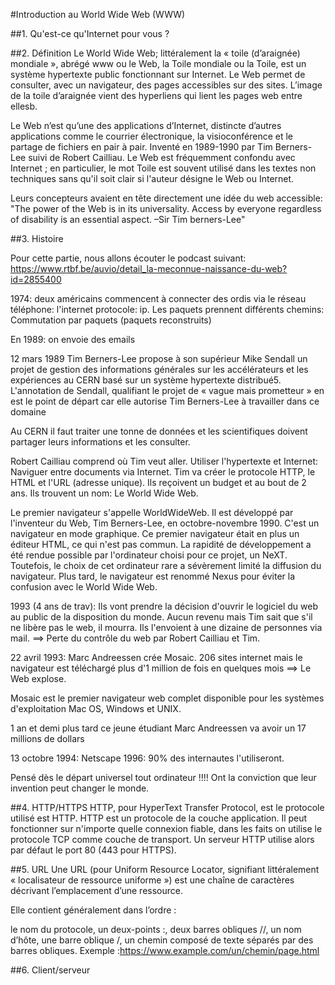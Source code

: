 #Introduction au World Wide Web (WWW)

##1. Qu'est-ce qu'Internet pour vous ?

##2. Définition
Le World Wide Web; littéralement la « toile (d’araignée) mondiale », abrégé www ou le Web, la Toile mondiale ou la Toile, est un système hypertexte public fonctionnant sur Internet. Le Web permet de consulter, avec un navigateur, des pages accessibles sur des sites. L’image de la toile d’araignée vient des hyperliens qui lient les pages web entre ellesb.

Le Web n’est qu’une des applications d’Internet, distincte d’autres applications comme le courrier électronique, la visioconférence et le partage de fichiers en pair à pair. Inventé en 1989-1990 par Tim Berners-Lee suivi de Robert Cailliau. Le Web est fréquemment confondu avec Internet ; en particulier, le mot Toile est souvent utilisé dans les textes non techniques sans qu'il soit clair si l'auteur désigne le Web ou Internet.

Leurs concepteurs avaient en tête directement une idée du web accessible:
"The power of the Web is in its universality. Access by everyone regardless of disability is an essential aspect.
–Sir Tim berners-Lee"


##3. Histoire

Pour cette partie, nous allons écouter le podcast suivant:
https://www.rtbf.be/auvio/detail_la-meconnue-naissance-du-web?id=2855400

1974: deux américains commencent à connecter des ordis via le réseau téléphone: l'internet protocole: ip. Les paquets prennent différents chemins: Commutation par paquets (paquets reconstruits)

En 1989: on envoie des emails

12 mars 1989
Tim Berners-Lee propose à son supérieur Mike Sendall un projet de gestion des informations générales sur les accélérateurs et les expériences au CERN basé sur un système hypertexte distribué5. L'annotation de Sendall, qualifiant le projet de « vague mais prometteur » en est le point de départ car elle autorise Tim Berners-Lee à travailler dans ce domaine

Au CERN il faut traiter une tonne de données et les scientifiques doivent partager leurs informations et les consulter.

Robert Cailliau comprend où Tim veut aller.
Utiliser l'hypertexte et Internet: Naviguer entre documents via Internet.
Tim va créer le protocole HTTP, le HTML et l'URL (adresse unique).
Ils reçoivent un budget et au bout de 2 ans.
Ils trouvent un nom: Le World Wide Web.

Le premier navigateur s'appelle WorldWideWeb. Il est développé par l'inventeur du Web, Tim Berners-Lee, en octobre-novembre 1990. C'est un navigateur en mode graphique. Ce premier navigateur était en plus un éditeur HTML, ce qui n'est pas commun. La rapidité de développement a été rendue possible par l'ordinateur choisi pour ce projet, un NeXT. Toutefois, le choix de cet ordinateur rare a sévèrement limité la diffusion du navigateur. Plus tard, le navigateur est renommé Nexus pour éviter la confusion avec le World Wide Web.

1993 (4 ans de trav): Ils vont prendre la décision d'ouvrir le logiciel du web au public de la disposition du monde. Aucun revenu mais Tim sait que s'il ne libère pas le web, il mourra. Ils l'envoient à une dizaine de personnes via mail. ==> Perte du contrôle du web par Robert Cailliau et Tim.

22 avril 1993: Marc Andreessen crée Mosaic. 206 sites internet mais le navigateur est téléchargé plus d'1 million de fois en quelques mois ==> Le Web explose.

Mosaic est le premier navigateur web complet disponible pour les systèmes d'exploitation Mac OS, Windows et UNIX.

1 an et demi plus tard ce jeune étudiant Marc Andreessen va avoir un 17 millions de dollars

13 octobre 1994: Netscape
1996: 90% des internautes l'utiliseront.

Pensé dès le départ universel tout ordinateur !!!! Ont la conviction que leur invention peut changer le monde.

##4. HTTP/HTTPS
HTTP, pour HyperText Transfer Protocol, est le protocole utilisé est HTTP.
HTTP est un protocole de la couche application. Il peut fonctionner sur n'importe quelle connexion fiable, dans les faits on utilise le protocole TCP comme couche de transport. Un serveur HTTP utilise alors par défaut le port 80 (443 pour HTTPS).

##5. URL
Une URL (pour Uniform Resource Locator, signifiant littéralement « localisateur de ressource uniforme ») est une chaîne de caractères décrivant l’emplacement d’une ressource.

Elle contient généralement dans l’ordre :

le nom du protocole,
un deux-points :,
deux barres obliques //,
un nom d’hôte,
une barre oblique /,
un chemin composé de texte séparés par des barres obliques.
Exemple :https://www.example.com/un/chemin/page.html

##6. Client/serveur